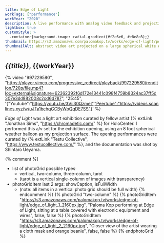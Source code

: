 ```yaml
---
title: Edge of Light
workTags: ["performance"]
workYear: "2020"
description: A live performance with analog video feedback and projection mapping
lightbox: true
customStyle: >
  .container{background-image: radial-gradient(#f2e6e6, #e8e8e8);}
thumbnail: https://s3.amazonaws.com/palomakop.tv/works/edge-of-light/poster.jpg
thumbnailAlt: abstract video art projected on a large spherical white weather balloon
---
```


## *{{title}}*, {{workYear}}

{% video "997229580", "https://player.vimeo.com/progressive_redirect/playback/997229580/rendition/720p/file.mp4?loc=external&signature=62362392f6d172e13441c098f4759b8324ac37ff5d307e3dd882008c2cd6d787", "25:45", '{"Youtube":"https://youtu.be/3Vii30QzmeI","Peertube":"https://videos.scanlines.xyz/w/uJTa1bchqGCByWpQqDE7SS"}' %}

*Edge of Light* was a light art exhibition curated by fellow artist {% extLink "Jonathan Sims", "https://chromadetic.com/" %} for HoloCenter. I performed this a/v set for the exhibition opening, using an 8 foot spherical weather balloon as my projection surface. The opening performances were curated by {% extLink "Testu Collective", "https://www.testucollective.com/" %}, and the documentation was shot by Shintaro Ueyama.

{% comment %}
- list of photoGrid possible types:
  - vertical, two-column, three-column, tarot
  - (tarot is a vertical single-column of images with transparency)
- photoGridItem last 2 args: showCaption, isFullWidth
  - (note: all items in a vertical photo grid should be full width)
{% endcomment %}
{% photoGrid "two-column" %}
{% photoGridItem "https://s3.amazonaws.com/palomakop.tv/works/edge-of-light/edge_of_light_1_2160px.jpg", "Paloma Kop performing at Edge of Light, sitting at a table covered with electronic equipment and wires", false, false %}
{% photoGridItem "https://s3.amazonaws.com/palomakop.tv/works/edge-of-light/edge_of_light_2_2160px.jpg", "Closer view of the artist wearing a cloth mask and orange beanie", false, false %}
{% endphotoGrid %}
